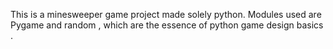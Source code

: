 This is a minesweeper game project made solely python. Modules used are Pygame and random , which are the essence of python game design basics .